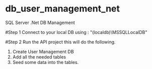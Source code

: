 # db_user_management_net
SQL Server .Net DB Management 

#Step 1
Connect to your local DB using : "(localdb)\MSSQLLocalDB"

#Step 2 
Run the API project this will do the following. 
1. Create User Management DB 
2. Add all the needed tables 
3. Seed some data into the tables. 